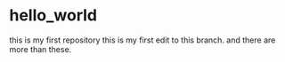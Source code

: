 # hello_world
this is my first repository
this is my first edit to this branch.
and there are more than these.
